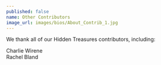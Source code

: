 ```yaml
---
published: false
name: Other Contributors
image_url: images/bios/About_Contrib_1.jpg
---
```

We thank all of our Hidden Treasures contributors, including:  

Charlie Wirene  
Rachel Bland
